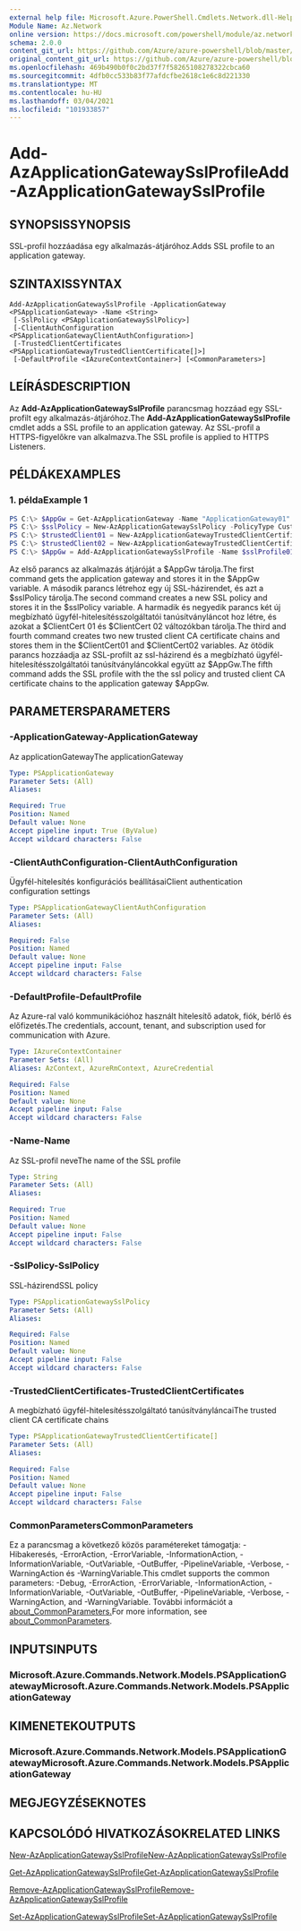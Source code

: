 ```yaml
---
external help file: Microsoft.Azure.PowerShell.Cmdlets.Network.dll-Help.xml
Module Name: Az.Network
online version: https://docs.microsoft.com/powershell/module/az.network/add-azapplicationgatewaysslprofile
schema: 2.0.0
content_git_url: https://github.com/Azure/azure-powershell/blob/master/src/Network/Network/help/Add-AzApplicationGatewaySslProfile.md
original_content_git_url: https://github.com/Azure/azure-powershell/blob/master/src/Network/Network/help/Add-AzApplicationGatewaySslProfile.md
ms.openlocfilehash: 469b490b0f0c2bd37f7f58265108278322cbca60
ms.sourcegitcommit: 4dfb0cc533b83f77afdcfbe2618c1e6c8d221330
ms.translationtype: MT
ms.contentlocale: hu-HU
ms.lasthandoff: 03/04/2021
ms.locfileid: "101933857"
---
```

# <span data-ttu-id="2c9f5-101">Add-AzApplicationGatewaySslProfile</span><span class="sxs-lookup"><span data-stu-id="2c9f5-101">Add-AzApplicationGatewaySslProfile</span></span>

## <span data-ttu-id="2c9f5-102">SYNOPSIS</span><span class="sxs-lookup"><span data-stu-id="2c9f5-102">SYNOPSIS</span></span>
<span data-ttu-id="2c9f5-103">SSL-profil hozzáadása egy alkalmazás-átjáróhoz.</span><span class="sxs-lookup"><span data-stu-id="2c9f5-103">Adds SSL profile to an application gateway.</span></span>

## <span data-ttu-id="2c9f5-104">SZINTAXIS</span><span class="sxs-lookup"><span data-stu-id="2c9f5-104">SYNTAX</span></span>

```
Add-AzApplicationGatewaySslProfile -ApplicationGateway <PSApplicationGateway> -Name <String>
 [-SslPolicy <PSApplicationGatewaySslPolicy>]
 [-ClientAuthConfiguration <PSApplicationGatewayClientAuthConfiguration>]
 [-TrustedClientCertificates <PSApplicationGatewayTrustedClientCertificate[]>]
 [-DefaultProfile <IAzureContextContainer>] [<CommonParameters>]
```

## <span data-ttu-id="2c9f5-105">LEÍRÁS</span><span class="sxs-lookup"><span data-stu-id="2c9f5-105">DESCRIPTION</span></span>
<span data-ttu-id="2c9f5-106">Az **Add-AzApplicationGatewaySslProfile** parancsmag hozzáad egy SSL-profilt egy alkalmazás-átjáróhoz.</span><span class="sxs-lookup"><span data-stu-id="2c9f5-106">The **Add-AzApplicationGatewaySslProfile** cmdlet adds a SSL profile to an application gateway.</span></span> <span data-ttu-id="2c9f5-107">Az SSL-profil a HTTPS-figyelőkre van alkalmazva.</span><span class="sxs-lookup"><span data-stu-id="2c9f5-107">The SSL profile is applied to HTTPS Listeners.</span></span>

## <span data-ttu-id="2c9f5-108">PÉLDÁK</span><span class="sxs-lookup"><span data-stu-id="2c9f5-108">EXAMPLES</span></span>

### <span data-ttu-id="2c9f5-109">1. példa</span><span class="sxs-lookup"><span data-stu-id="2c9f5-109">Example 1</span></span>
```powershell
PS C:\> $AppGw = Get-AzApplicationGateway -Name "ApplicationGateway01" -ResourceGroupName "ResourceGroup01"
PS C:\> $sslPolicy = New-AzApplicationGatewaySslPolicy -PolicyType Custom -MinProtocolVersion TLSv1_1 -CipherSuite "TLS_ECDHE_ECDSA_WITH_AES_128_GCM_SHA256", "TLS_ECDHE_ECDSA_WITH_AES_256_GCM_SHA384", "TLS_ECDHE_RSA_WITH_AES_128_CBC_SHA", "TLS_RSA_WITH_AES_128_GCM_SHA256"
PS C:\> $trustedClient01 = New-AzApplicationGatewayTrustedClientCertificate -Name "ClientCert01" -CertificateFile "C:\clientCAChain1.cer"
PS C:\> $trustedClient02 = New-AzApplicationGatewayTrustedClientCertificate -Name "ClientCert02" -CertificateFile "C:\clientCAChain2.cer"
PS C:\> $AppGw = Add-AzApplicationGatewaySslProfile -Name $sslProfile01Name -ApplicationGateway $AppGw -SslPolicy $sslPolicy -TrustedClientCertificates $trustedClient01,$trustedClient02
```

<span data-ttu-id="2c9f5-110">Az első parancs az alkalmazás átjáróját a $AppGw tárolja.</span><span class="sxs-lookup"><span data-stu-id="2c9f5-110">The first command gets the application gateway and stores it in the $AppGw variable.</span></span>
<span data-ttu-id="2c9f5-111">A második parancs létrehoz egy új SSL-házirendet, és azt a $sslPolicy tárolja.</span><span class="sxs-lookup"><span data-stu-id="2c9f5-111">The second command creates a new SSL policy and stores it in the $sslPolicy variable.</span></span>
<span data-ttu-id="2c9f5-112">A harmadik és negyedik parancs két új megbízható ügyfél-hitelesítésszolgáltatói tanúsítványláncot hoz létre, és azokat a $ClientCert 01 és $ClientCert 02 változókban tárolja.</span><span class="sxs-lookup"><span data-stu-id="2c9f5-112">The third and fourth command creates two new trusted client CA certificate chains and stores them in the $ClientCert01 and $ClientCert02 variables.</span></span>
<span data-ttu-id="2c9f5-113">Az ötödik parancs hozzáadja az SSL-profilt az ssl-házirend és a megbízható ügyfél-hitelesítésszolgáltatói tanúsítványláncokkal együtt az $AppGw.</span><span class="sxs-lookup"><span data-stu-id="2c9f5-113">The fifth command adds the SSL profile with the the ssl policy and trusted client CA certificate chains to the application gateway $AppGw.</span></span>

## <span data-ttu-id="2c9f5-114">PARAMETERS</span><span class="sxs-lookup"><span data-stu-id="2c9f5-114">PARAMETERS</span></span>

### <span data-ttu-id="2c9f5-115">-ApplicationGateway</span><span class="sxs-lookup"><span data-stu-id="2c9f5-115">-ApplicationGateway</span></span>
<span data-ttu-id="2c9f5-116">Az applicationGateway</span><span class="sxs-lookup"><span data-stu-id="2c9f5-116">The applicationGateway</span></span>

```yaml
Type: PSApplicationGateway
Parameter Sets: (All)
Aliases:

Required: True
Position: Named
Default value: None
Accept pipeline input: True (ByValue)
Accept wildcard characters: False
```

### <span data-ttu-id="2c9f5-117">-ClientAuthConfiguration</span><span class="sxs-lookup"><span data-stu-id="2c9f5-117">-ClientAuthConfiguration</span></span>
<span data-ttu-id="2c9f5-118">Ügyfél-hitelesítés konfigurációs beállításai</span><span class="sxs-lookup"><span data-stu-id="2c9f5-118">Client authentication configuration settings</span></span>

```yaml
Type: PSApplicationGatewayClientAuthConfiguration
Parameter Sets: (All)
Aliases:

Required: False
Position: Named
Default value: None
Accept pipeline input: False
Accept wildcard characters: False
```

### <span data-ttu-id="2c9f5-119">-DefaultProfile</span><span class="sxs-lookup"><span data-stu-id="2c9f5-119">-DefaultProfile</span></span>
<span data-ttu-id="2c9f5-120">Az Azure-ral való kommunikációhoz használt hitelesítő adatok, fiók, bérlő és előfizetés.</span><span class="sxs-lookup"><span data-stu-id="2c9f5-120">The credentials, account, tenant, and subscription used for communication with Azure.</span></span>

```yaml
Type: IAzureContextContainer
Parameter Sets: (All)
Aliases: AzContext, AzureRmContext, AzureCredential

Required: False
Position: Named
Default value: None
Accept pipeline input: False
Accept wildcard characters: False
```

### <span data-ttu-id="2c9f5-121">-Name</span><span class="sxs-lookup"><span data-stu-id="2c9f5-121">-Name</span></span>
<span data-ttu-id="2c9f5-122">Az SSL-profil neve</span><span class="sxs-lookup"><span data-stu-id="2c9f5-122">The name of the SSL profile</span></span>

```yaml
Type: String
Parameter Sets: (All)
Aliases:

Required: True
Position: Named
Default value: None
Accept pipeline input: False
Accept wildcard characters: False
```

### <span data-ttu-id="2c9f5-123">-SslPolicy</span><span class="sxs-lookup"><span data-stu-id="2c9f5-123">-SslPolicy</span></span>
<span data-ttu-id="2c9f5-124">SSL-házirend</span><span class="sxs-lookup"><span data-stu-id="2c9f5-124">SSL policy</span></span>

```yaml
Type: PSApplicationGatewaySslPolicy
Parameter Sets: (All)
Aliases:

Required: False
Position: Named
Default value: None
Accept pipeline input: False
Accept wildcard characters: False
```

### <span data-ttu-id="2c9f5-125">-TrustedClientCertificates</span><span class="sxs-lookup"><span data-stu-id="2c9f5-125">-TrustedClientCertificates</span></span>
<span data-ttu-id="2c9f5-126">A megbízható ügyfél-hitelesítésszolgáltató tanúsítványláncai</span><span class="sxs-lookup"><span data-stu-id="2c9f5-126">The trusted client CA certificate chains</span></span>

```yaml
Type: PSApplicationGatewayTrustedClientCertificate[]
Parameter Sets: (All)
Aliases:

Required: False
Position: Named
Default value: None
Accept pipeline input: False
Accept wildcard characters: False
```

### <span data-ttu-id="2c9f5-127">CommonParameters</span><span class="sxs-lookup"><span data-stu-id="2c9f5-127">CommonParameters</span></span>
<span data-ttu-id="2c9f5-128">Ez a parancsmag a következő közös paramétereket támogatja: -Hibakeresés, -ErrorAction, -ErrorVariable, -InformationAction, -InformationVariable, -OutVariable, -OutBuffer, -PipelineVariable, -Verbose, -WarningAction és -WarningVariable.</span><span class="sxs-lookup"><span data-stu-id="2c9f5-128">This cmdlet supports the common parameters: -Debug, -ErrorAction, -ErrorVariable, -InformationAction, -InformationVariable, -OutVariable, -OutBuffer, -PipelineVariable, -Verbose, -WarningAction, and -WarningVariable.</span></span> <span data-ttu-id="2c9f5-129">További információt a [about_CommonParameters.](http://go.microsoft.com/fwlink/?LinkID=113216)</span><span class="sxs-lookup"><span data-stu-id="2c9f5-129">For more information, see [about_CommonParameters](http://go.microsoft.com/fwlink/?LinkID=113216).</span></span>

## <span data-ttu-id="2c9f5-130">INPUTS</span><span class="sxs-lookup"><span data-stu-id="2c9f5-130">INPUTS</span></span>

### <span data-ttu-id="2c9f5-131">Microsoft.Azure.Commands.Network.Models.PSApplicationGateway</span><span class="sxs-lookup"><span data-stu-id="2c9f5-131">Microsoft.Azure.Commands.Network.Models.PSApplicationGateway</span></span>

## <span data-ttu-id="2c9f5-132">KIMENETEK</span><span class="sxs-lookup"><span data-stu-id="2c9f5-132">OUTPUTS</span></span>

### <span data-ttu-id="2c9f5-133">Microsoft.Azure.Commands.Network.Models.PSApplicationGateway</span><span class="sxs-lookup"><span data-stu-id="2c9f5-133">Microsoft.Azure.Commands.Network.Models.PSApplicationGateway</span></span>

## <span data-ttu-id="2c9f5-134">MEGJEGYZÉSEK</span><span class="sxs-lookup"><span data-stu-id="2c9f5-134">NOTES</span></span>

## <span data-ttu-id="2c9f5-135">KAPCSOLÓDÓ HIVATKOZÁSOK</span><span class="sxs-lookup"><span data-stu-id="2c9f5-135">RELATED LINKS</span></span>

[<span data-ttu-id="2c9f5-136">New-AzApplicationGatewaySslProfile</span><span class="sxs-lookup"><span data-stu-id="2c9f5-136">New-AzApplicationGatewaySslProfile</span></span>](./New-AzApplicationGatewaySslProfile.md)

[<span data-ttu-id="2c9f5-137">Get-AzApplicationGatewaySslProfile</span><span class="sxs-lookup"><span data-stu-id="2c9f5-137">Get-AzApplicationGatewaySslProfile</span></span>](./Get-AzApplicationGatewaySslProfile.md)

[<span data-ttu-id="2c9f5-138">Remove-AzApplicationGatewaySslProfile</span><span class="sxs-lookup"><span data-stu-id="2c9f5-138">Remove-AzApplicationGatewaySslProfile</span></span>](./Remove-AzApplicationGatewaySslProfile.md)

[<span data-ttu-id="2c9f5-139">Set-AzApplicationGatewaySslProfile</span><span class="sxs-lookup"><span data-stu-id="2c9f5-139">Set-AzApplicationGatewaySslProfile</span></span>](./Set-AzApplicationGatewaySslProfile.md)